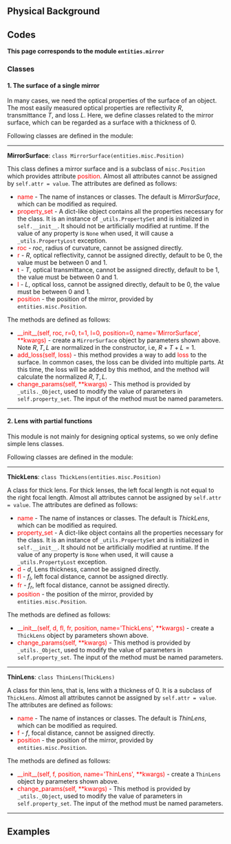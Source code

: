## Physical Background



## Codes

**This page corresponds to the module `entities.mirror`** 

### Classes

#### 1. The surface of a single mirror

In many cases, we need the optical properties of the surface of  an object. The most easily measured optical properties are reflectivity $R$, transmittance $T$, and loss $L$. Here, we define classes related to the mirror surface, which can be regarded as a surface with a thickness of $0$.

Following classes are defined in the module:

----

**MirrorSurface**: `class MirrorSurface(entities.misc.Position)`

This class defines a mirror surface and is a subclass of `misc.Position` which provides attribute <font color="red">position</font>.  Almost all attributes cannot be assigned by `self.attr = value`. The attributes are defined as follows:

- <font color="red">name</font> - The name of instances or classes. The default is *MirrorSurface*, which can be modified as required. 
- <font color="red">property_set</font> - A dict-like object contains all the properties necessary for the class. It is an instance of `_utils.PropertySet` and is initialized in `self.__init__`. It should not be artificially modified at runtime. If the value of any property is `None` when used, it will cause a `_utils.PropertyLost` exception.
- <font color="red">roc</font> - $roc$, radius of curvature, cannot be assigned directly.
- <font color="red">r</font> - $R$, optical reflectivity, cannot be assigned directly, default to be $0$, the value must be between $0$ and $1$.
- <font color="red">t</font> - $T$, optical transmittance, cannot be assigned directly, default to be $1$, the value must be between $0$ and $1$.
- <font color="red">l</font> - $L$, optical loss, cannot be assigned directly, default to be $0$, the value must be between $0$ and $1$.
- <font color="red">position</font> - the position of the mirror, provided by `entities.misc.Position`.

The methods are defined as follows:

- <font color="red">\_\_init\_\_(self, roc, r=0, t=1, l=0, position=0, name='MirrorSurface', **kwargs)</font> - create a `MirrorSurface` object by parameters shown above. Note $R,T,L$ are normalized in the constructor, i.e, $R+T+L=1$.
- <font color="red">add_loss(self, loss)</font> - this method provides a way to add <font color="red">loss</font> to the surface. In common cases, the loss can be divided into multiple parts. At this time, the loss will be added by this method, and the method will calculate the normalized $R,T,L$.
- <font color="red">change_params(self, **kwargs)</font> - This method is provided by `_utils._Object`, used to modify the value of parameters in `self.property_set`. The input of the method must be named parameters.

----

#### 2. Lens with partial functions

This module is not mainly for designing optical systems, so we only define simple lens classes.

Following classes are defined in the module:

----

**ThickLens**: `class ThickLens(entities.misc.Position)`

A class for thick lens. For thick lenses, the left focal length is not equal to the right focal length. Almost all attributes cannot be assigned by `self.attr = value`. The attributes are defined as follows:

- <font color="red">name</font> - The name of instances or classes. The default is *ThickLens*, which can be modified as required.
- <font color="red">property_set</font> - A dict-like object contains all the properties necessary for the class. It is an instance of `_utils.PropertySet` and is initialized in `self.__init__`. It should not be artificially modified at runtime. If the value of any property is `None` when used, it will cause a `_utils.PropertyLost` exception.
- <font color="red">d</font> - $d$, Lens thickness, cannot be assigned directly.
- <font color="red">fl</font> - $f_l$, left focal distance, cannot be assigned directly.
- <font color="red">fr</font> - $f_r$, left focal distance, cannot be assigned directly.
- <font color="red">position</font> - the position of the mirror, provided by `entities.misc.Position`.

The methods are defined as follows:

- <font color="red">\_\_init\_\_(self, d, fl, fr, position, name='ThickLens', **kwargs)</font> - create a `ThickLens` object by parameters shown above.
- <font color="red">change_params(self, **kwargs)</font> - This method is provided by `_utils._Object`, used to modify the value of parameters in `self.property_set`. The input of the method must be named parameters.

----

**ThinLens**: `class ThinLens(ThickLens)`

A class for thin lens, that is, lens with a thickness of $0$. It is a subclass of `ThickLens`. Almost all attributes cannot be assigned by `self.attr = value`. The attributes are defined as follows:

- <font color="red">name</font> - The name of instances or classes. The default is *ThinLens*, which can be modified as required.
- <font color="red">f</font> - $f$, focal distance, cannot be assigned directly.
- <font color="red">position</font> - the position of the mirror, provided by `entities.misc.Position`.

The methods are defined as follows:

- <font color="red">\_\_init\_\_(self, f, position, name='ThinLens', **kwargs)</font> - create a `ThinLens` object by parameters shown above.
- <font color="red">change_params(self, **kwargs)</font> - This method is provided by `_utils._Object`, used to modify the value of parameters in `self.property_set`. The input of the method must be named parameters.

----

## Examples

